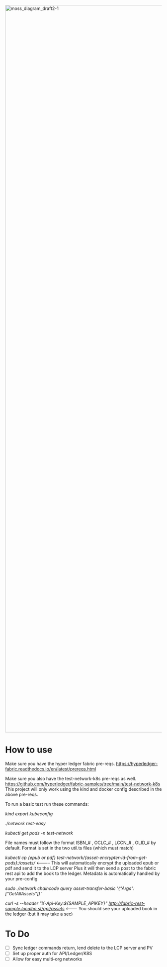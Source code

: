 <img width="3307" height="2338" alt="moss_diagram_draft2-1" src="https://github.com/user-attachments/assets/048aff4e-352e-4379-a991-b7cb71031575" />

# How to use

Make sure you have the hyper ledger fabric pre-reqs. https://hyperledger-fabric.readthedocs.io/en/latest/prereqs.html

Make sure you also have the test-network-k8s pre-reqs as well. https://github.com/hyperledger/fabric-samples/tree/main/test-network-k8s
This project will only work using the kind and docker config described in the above pre-reqs.

To run a basic test run these commands:

_kind export kubeconfig_

_./network rest-easy_

_kubectl get pods -n test-network_

File names must follow the format ISBN_# , OCLC_# , LCCN_# , OLID_# by default. Format is set in the two util.ts files (which must match) 

_kubectl cp {epub or pdf} test-network/{asset-encrypter-id-from-get-pods}:/assets/_    <---- This will automatically encrypt the uploaded epub or pdf and send it to the LCP server
                                                                                           Plus it will then send a post to the fabric rest api to add the book to the ledger.
                                                                                           Metadata is automatically handled by your pre-config

_sudo ./network chaincode query asset-transfer-basic '{"Args":["GetAllAssets"]}'_

_curl -s --header "X-Api-Key:${SAMPLE_APIKEY}" http://fabric-rest-sample.localho.st/api/assets_ <--- You should see your uploaded book in the ledger (but it may take a sec)

# To Do
- [ ] Sync ledger commands return, lend delete to the LCP server and PV
- [ ] Set up proper auth for API/Ledger/K8S
- [ ] Allow for easy multi-org networks 
